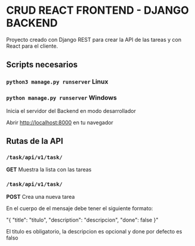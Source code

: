 # CRUD REACT FRONTEND - DJANGO BACKEND

Proyecto creado con Django REST para crear la API de las tareas y con React para el cliente.

## Scripts necesarios

### `python3 manage.py runserver` Linux

### `python manage.py runserver` Windows

Inicia el servidor del Backend en modo desarrollador

Abrir [http://localhost:8000](http://localhost:8000) en tu navegador

## Rutas de la API

### `/task/api/v1/task/`

**GET** Muestra la lista con las tareas

### `/task/api/v1/task/`

**POST** Crea una nueva tarea

En el cuerpo de el mensaje debe tener el siguiente formato:

"{
"title": "titulo",
"description": "descripcion",
"done": false
}"

El titulo es obligatorio, la descripcion es opcional y done por defecto es falso
